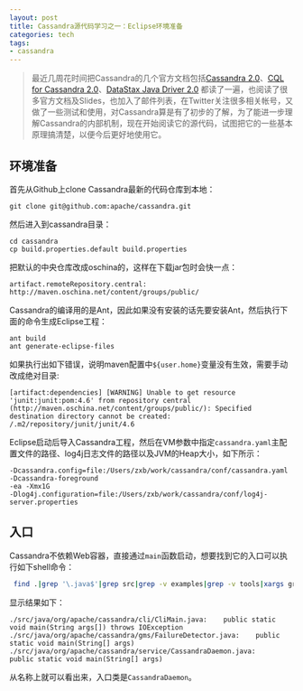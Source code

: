 ```yaml
---
layout: post
title: Cassandra源代码学习之一：Eclipse环境准备
categories: tech
tags: 
- cassandra
---
```


>最近几周花时间把Cassandra的几个官方文档包括[Cassandra 2.0](http://www.datastax.com/documentation/cassandra/2.0/cassandra/gettingStartedCassandraIntro.html)、[CQL for Cassandra 2.0](http://www.datastax.com/documentation/cql/3.1/cql/cql_intro_c.html)、[DataStax Java Driver 2.0](http://www.datastax.com/documentation/developer/java-driver/2.0/java-driver/whatsNew2.html) 都读了一遍，也阅读了很多官方文档及Slides，也加入了邮件列表，在Twitter关注很多相关帐号，又做了一些测试和使用，对Cassandra算是有了初步的了解，为了能进一步理解Cassandra的内部机制，现在开始阅读它的源代码，试图把它的一些基本原理搞清楚，以便今后更好地使用它。

## 环境准备

首先从Github上clone Cassandra最新的代码仓库到本地：

```
git clone git@github.com:apache/cassandra.git
```

然后进入到cassandra目录：

```
cd cassandra
cp build.properties.default build.properties
```

把默认的中央仓库改成oschina的，这样在下载jar包时会快一点：

```
artifact.remoteRepository.central:     http://maven.oschina.net/content/groups/public/
```

Cassandra的编译用的是Ant，因此如果没有安装的话先要安装Ant，然后执行下面的命令生成Eclipse工程：

```
ant build
ant generate-eclipse-files
```

如果执行出如下错误，说明maven配置中`${user.home}`变量没有生效，需要手动改成绝对目录:

```
[artifact:dependencies] [WARNING] Unable to get resource 'junit:junit:pom:4.6' from repository central (http://maven.oschina.net/content/groups/public/): Specified destination directory cannot be created: /.m2/repository/junit/junit/4.6
```

Eclipse启动后导入Cassandra工程，然后在VM参数中指定`cassandra.yaml`主配置文件的路径、log4j日志文件的路径以及JVM的Heap大小，如下所示：

```
-Dcassandra.config=file:/Users/zxb/work/cassandra/conf/cassandra.yaml
-Dcassandra-foreground
-ea -Xmx1G
-Dlog4j.configuration=file:/Users/zxb/work/cassandra/conf/log4j-server.properties
```

## 入口

Cassandra不依赖Web容器，直接通过`main`函数启动，想要找到它的入口可以执行如下shell命令：

```bash
 find .|grep '\.java$'|grep src|grep -v examples|grep -v tools|xargs grep 'static void main'
```

显示结果如下：

```
./src/java/org/apache/cassandra/cli/CliMain.java:    public static void main(String args[]) throws IOException
./src/java/org/apache/cassandra/gms/FailureDetector.java:    public static void main(String[] args)
./src/java/org/apache/cassandra/service/CassandraDaemon.java:    public static void main(String[] args)
```

从名称上就可以看出来，入口类是`CassandraDaemon`。



